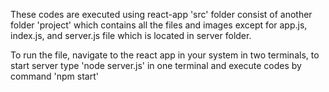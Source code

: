 These codes are executed using react-app 'src' folder consist of another folder 'project' which contains all the files and images except for app.js, index.js, and server.js file which is located in server folder. 

To run the file, navigate to the react app in your system in two terminals, to start server type 'node server.js' in one terminal and execute codes by  command 'npm start'
